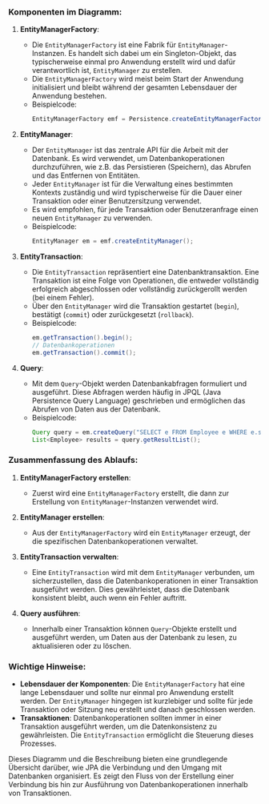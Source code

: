 ### Komponenten im Diagramm:

1. **EntityManagerFactory**:
   - Die `EntityManagerFactory` ist eine Fabrik für `EntityManager`-Instanzen. Es handelt sich dabei um ein Singleton-Objekt, das typischerweise einmal pro Anwendung erstellt wird und dafür verantwortlich ist, `EntityManager` zu erstellen.
   - Die `EntityManagerFactory` wird meist beim Start der Anwendung initialisiert und bleibt während der gesamten Lebensdauer der Anwendung bestehen.
   - Beispielcode:
     ```java
     EntityManagerFactory emf = Persistence.createEntityManagerFactory("myPersistenceUnit");
     ```

2. **EntityManager**:
   - Der `EntityManager` ist das zentrale API für die Arbeit mit der Datenbank. Es wird verwendet, um Datenbankoperationen durchzuführen, wie z.B. das Persistieren (Speichern), das Abrufen und das Entfernen von Entitäten.
   - Jeder `EntityManager` ist für die Verwaltung eines bestimmten Kontexts zuständig und wird typischerweise für die Dauer einer Transaktion oder einer Benutzersitzung verwendet. 
   - Es wird empfohlen, für jede Transaktion oder Benutzeranfrage einen neuen `EntityManager` zu verwenden.
   - Beispielcode:
     ```java
     EntityManager em = emf.createEntityManager();
     ```

3. **EntityTransaction**:
   - Die `EntityTransaction` repräsentiert eine Datenbanktransaktion. Eine Transaktion ist eine Folge von Operationen, die entweder vollständig erfolgreich abgeschlossen oder vollständig zurückgerollt werden (bei einem Fehler).
   - Über den `EntityManager` wird die Transaktion gestartet (`begin`), bestätigt (`commit`) oder zurückgesetzt (`rollback`).
   - Beispielcode:
     ```java
     em.getTransaction().begin();
     // Datenbankoperationen
     em.getTransaction().commit();
     ```

4. **Query**:
   - Mit dem `Query`-Objekt werden Datenbankabfragen formuliert und ausgeführt. Diese Abfragen werden häufig in JPQL (Java Persistence Query Language) geschrieben und ermöglichen das Abrufen von Daten aus der Datenbank.
   - Beispielcode:
     ```java
     Query query = em.createQuery("SELECT e FROM Employee e WHERE e.salary > 50000");
     List<Employee> results = query.getResultList();
     ```

### Zusammenfassung des Ablaufs:

1. **EntityManagerFactory erstellen**:
   - Zuerst wird eine `EntityManagerFactory` erstellt, die dann zur Erstellung von `EntityManager`-Instanzen verwendet wird.

2. **EntityManager erstellen**:
   - Aus der `EntityManagerFactory` wird ein `EntityManager` erzeugt, der die spezifischen Datenbankoperationen verwaltet.

3. **EntityTransaction verwalten**:
   - Eine `EntityTransaction` wird mit dem `EntityManager` verbunden, um sicherzustellen, dass die Datenbankoperationen in einer Transaktion ausgeführt werden. Dies gewährleistet, dass die Datenbank konsistent bleibt, auch wenn ein Fehler auftritt.

4. **Query ausführen**:
   - Innerhalb einer Transaktion können `Query`-Objekte erstellt und ausgeführt werden, um Daten aus der Datenbank zu lesen, zu aktualisieren oder zu löschen.

### Wichtige Hinweise:

- **Lebensdauer der Komponenten**: Die `EntityManagerFactory` hat eine lange Lebensdauer und sollte nur einmal pro Anwendung erstellt werden. Der `EntityManager` hingegen ist kurzlebiger und sollte für jede Transaktion oder Sitzung neu erstellt und danach geschlossen werden.
- **Transaktionen**: Datenbankoperationen sollten immer in einer Transaktion ausgeführt werden, um die Datenkonsistenz zu gewährleisten. Die `EntityTransaction` ermöglicht die Steuerung dieses Prozesses.

Dieses Diagramm und die Beschreibung bieten eine grundlegende Übersicht darüber, wie JPA die Verbindung und den Umgang mit Datenbanken organisiert. Es zeigt den Fluss von der Erstellung einer Verbindung bis hin zur Ausführung von Datenbankoperationen innerhalb von Transaktionen.